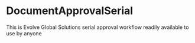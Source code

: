 # DocumentApprovalSerial
This is Evolve Global Solutions serial approval workflow readily available to use by anyone
